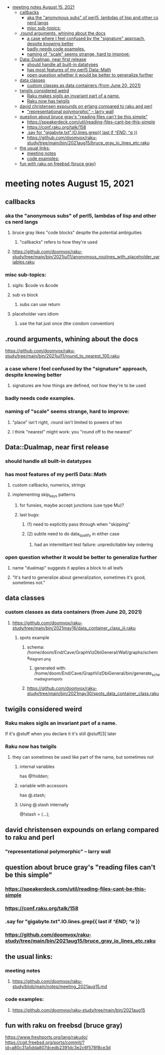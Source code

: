 - [meeting notes August 15, 2021](#orgd95fb25)
  - [callbacks](#orgf6530b4)
    - [aka the "anonymous subs" of perl5, lambdas of lisp and other cs nerd langs](#orga6fded1)
    - [misc sub-topics:](#org779ab48)
  - [.round arguments, whining about the docs](#org394eeb7)
    - [a case where I feel confused by the "signature" approach, despite knowing better](#orgb9ee06a)
    - [badly needs code examples.](#org43e3c16)
    - [naming of "scale" seems strange, hard to improve:](#org0c3a695)
  - [Data::Dualmap, near first release](#orga6b3688)
    - [should handle all built-in datatypes](#org07f9e8a)
    - [has most features of my perl5 Data::Math](#org73c6b30)
    - [open question whether it would be better to generalize further](#org24dc8eb)
  - [data classes](#org3d628c7)
    - [custom classes as data containers (from June 20, 2021)](#orgfffaa90)
  - [twigils considered weird](#org2da2469)
    - [Raku makes sigils an invariant part of a name.](#org94b2861)
    - [Raku now has twigils](#org73ea2a4)
  - [david christensen expounds on erlang compared to raku and perl](#orgbee5ce4)
    - ["representational polymorphic" &#x2013; larry wall](#org17601d7)
  - [question about bruce gray's "reading files can't be this simple"](#orgac82bac)
    - [<https://speakerdeck.com/util/reading-files-cant-be-this-simple>](#org3959b64)
    - [<https://conf.raku.org/talk/158>](#org562ec60)
    - [.say for "gigabyte.txt".IO.lines.grep({ last if *^END*; *^a* })](#orgb6ec1a2)
    - [<https://github.com/doomvox/raku-study/tree/main/bin/2021aug15/bruce_gray_io_lines_etc.raku>](#org931be8b)
  - [the usual links:](#org4f0a5b2)
    - [meeting notes](#org442133d)
    - [code examples:](#org40082fd)
  - [fun with raku on freebsd (bruce gray)](#orgbb83036)


<a id="orgd95fb25"></a>

# meeting notes August 15, 2021


<a id="orgf6530b4"></a>

## callbacks


<a id="orga6fded1"></a>

### aka the "anonymous subs" of perl5, lambdas of lisp and other cs nerd langs

1.  bruce gray likes "code blocks" despite the potential ambiguities

    1.  "callbacks" refers to how they're used

2.  <https://github.com/doomvox/raku-study/tree/main/bin/2021jul11/anonymous_routines_with_placeholder_variables.raku>


<a id="org779ab48"></a>

### misc sub-topics:

1.  sigils: $code vs &code

2.  sub vs block

    1.  subs can use return

3.  placeholder vars idiom

    1.  use the hat just once (the condom convention)


<a id="org394eeb7"></a>

## .round arguments, whining about the docs

<https://github.com/doomvox/raku-study/tree/main/bin/2021jul11/round_to_nearest_100.raku>


<a id="orgb9ee06a"></a>

### a case where I feel confused by the "signature" approach, despite knowing better

1.  signatures are how things are defined, not how they're to be used


<a id="org43e3c16"></a>

### badly needs code examples.


<a id="org0c3a695"></a>

### naming of "scale" seems strange, hard to improve:

1.  "place" isn't right, .round isn't limited to powers of ten

2.  I think "nearest" might work:  you "round off to the nearest"


<a id="orga6b3688"></a>

## Data::Dualmap, near first release


<a id="org07f9e8a"></a>

### should handle all built-in datatypes


<a id="org73c6b30"></a>

### has most features of my perl5 Data::Math

1.  custom callbacks, numerics, strings

2.  implementing skip<sub>keys</sub> patterns

    1.  for funsies, maybe accept junctions (use type Mu)?
    
    2.  last bugs:
    
        1.  (1) need to explicitly pass through when "skipping"
        
        2.  (2) subtle need to do data<sub>qualify</sub> in either case
        
            1.  had an intermittant test failure: unpredicitable key ordering


<a id="org24dc8eb"></a>

### open question whether it would be better to generalize further

1.  name "dualmap" suggests it applies a block to all leafs

2.  "It's hard to generalize about generalization, sometimes it's good, sometimes not."


<a id="org3d628c7"></a>

## data classes


<a id="orgfffaa90"></a>

### custom classes as data containers (from June 20, 2021)

1.  <https://github.com/doomvox/raku-study/tree/main/bin/2021may16/data_container_class_iii.raku>

    1.  spots example
    
        1.  schema: /home/doom/End/Cave/GraphVizDbiGeneral/Wall/graphs/schema<sub>diagram.png</sub>
        
            1.  generated with: /home/doom/End/Cave/GraphVizDbiGeneral/bin/generate<sub>schema</sub><sub>diagram</sub><sub>spots</sub>
        
        2.  <https://github.com/doomvox/raku-study/tree/main/bin/2021may30/spots_data_container_class.raku>


<a id="org2da2469"></a>

## twigils considered weird


<a id="org94b2861"></a>

### Raku makes sigils an invariant part of a name.

If it's @stuff when you declare it it's still @stuff[3] later


<a id="org73ea2a4"></a>

### Raku now has twigils

1.  they can sometimes be used like part of the name, but sometimes not

    1.  internal variables
    
        has @!hidden;
    
    2.  variable with accessors
    
        has @.stash;
    
    3.  Using @.stash internally
    
        @!stash = (&#x2026;);


<a id="orgbee5ce4"></a>

## david christensen expounds on erlang compared to raku and perl


<a id="org17601d7"></a>

### "representational polymorphic" &#x2013; larry wall


<a id="orgac82bac"></a>

## question about bruce gray's "reading files can't be this simple"


<a id="org3959b64"></a>

### <https://speakerdeck.com/util/reading-files-cant-be-this-simple>


<a id="org562ec60"></a>

### <https://conf.raku.org/talk/158>


<a id="orgb6ec1a2"></a>

### .say for "gigabyte.txt".IO.lines.grep({ last if *^END*; *^a* })


<a id="org931be8b"></a>

### <https://github.com/doomvox/raku-study/tree/main/bin/2021aug15/bruce_gray_io_lines_etc.raku>


<a id="org4f0a5b2"></a>

## the usual links:


<a id="org442133d"></a>

### meeting notes

1.  <https://github.com/doomvox/raku-study/blob/main/notes/meeting_2021aug15.md>


<a id="org40082fd"></a>

### code examples:

1.  <https://github.com/doomvox/raku-study/tree/main/bin/2021aug15>


<a id="orgbb83036"></a>

## fun with raku on freebsd (bruce gray)

<https://www.freshports.org/lang/rakudo/> <https://cgit.freebsd.org/ports/commit/?id=a80c31a5dda807dcedb2391dc3e2c6f578f8ce3d>
